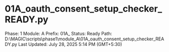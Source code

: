 # 01A_oauth_consent_setup_checker_READY.py

Phase: 1
Module: A
Prefix: 01A_
Status: Ready
Path: D:\MAGIC\scripts\phase1\module_A\01A_oauth_consent_setup_checker_READY.py
Last Updated: July 28, 2025 5:14 PM (GMT+5:30)
